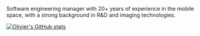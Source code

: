 Software engineering manager with 20+ years of experience in the mobile space, with a strong background in R&D and imaging technologies.

[![Olivier's GitHub stats](https://github-readme-stats.vercel.app/api?username=olsamaja)](https://github.com/anuraghazra/github-readme-stats)

